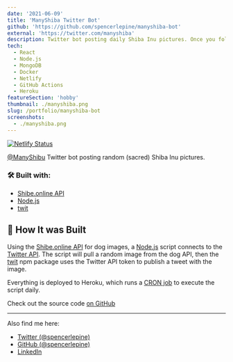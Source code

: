 ```yaml
---
date: '2021-06-09'
title: 'ManyShiba Twitter Bot'
github: 'https://github.com/spencerlepine/manyshiba-bot'
external: 'https://twitter.com/manyshiba'
description: Twitter bot posting daily Shiba Inu pictures. Once you follow, there is no going back ;)
tech:
  - React
  - Node.js
  - MongoDB
  - Docker
  - Netlify
  - GitHub Actions
  - Heroku
featureSection: 'hobby'
thumbnail: ./manyshiba.png
slug: /portfolio/manyshiba-bot
screenshots:
  - ./manyshiba.png
---
```


[![Netlify Status](https://api.netlify.com/api/v1/badges/d1a88ec1-3ed1-451e-9f20-d170a3f725ec/deploy-status)](https://app.netlify.com/sites/manyshiba/deploys)

[@ManyShibu](https://twitter.com/manyshiba) Twitter bot posting random (sacred) Shiba Inu pictures.

### 🛠️ Built with:
 - [Shibe.online API](https://shibe.online/)
 - [Node.js](https://nodejs.org/)
 - [twit](https://www.npmjs.com/package/twit)

## 🌟 How It was Built
Using the [Shibe.online API](https://shibe.online/) for dog images, a [Node.js](https://nodejs.org/) script connects to the [Twitter API](https://developer.twitter.com/en/docs/twitter-api). The script will pull a random image from the dog API, then the [twit](https://www.npmjs.com/package/twit) npm package uses the Twitter API token to publish a tweet with the image.

Everything is deployed to Heroku, which runs a [CRON job](https://simple.wikipedia.org/wiki/Cron) to execute the script daily.

Check out the source code [on GitHub](https://github.com/spencerlepine/manyshiba-bot)

---

Also find me here:
* [Twitter (@spencerlepine)](https://twitter.com/SpencerLepine)
* [GitHub (@spencerlepine)](https://github.com/spencerlepine)
* [LinkedIn](https://www.linkedin.com/in/spencer-lepine/)